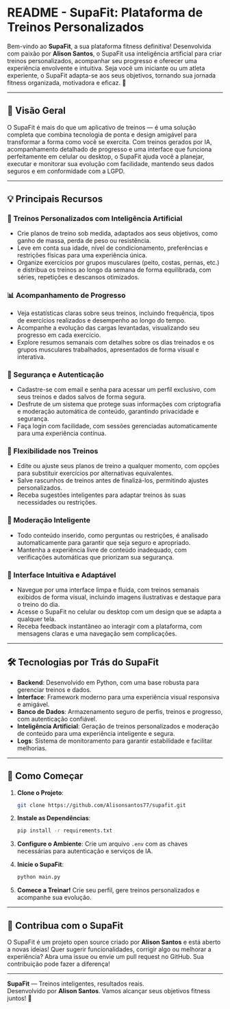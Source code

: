 # README - SupaFit: Plataforma de Treinos Personalizados

Bem-vindo ao **SupaFit**, a sua plataforma fitness definitiva! Desenvolvida com paixão por **Alison Santos**, o SupaFit usa inteligência artificial para criar treinos personalizados, acompanhar seu progresso e oferecer uma experiência envolvente e intuitiva. Seja você um iniciante ou um atleta experiente, o SupaFit adapta-se aos seus objetivos, tornando sua jornada fitness organizada, motivadora e eficaz. 💪

---

## 📖 Visão Geral

O SupaFit é mais do que um aplicativo de treinos — é uma solução completa que combina tecnologia de ponta e design amigável para transformar a forma como você se exercita. Com treinos gerados por IA, acompanhamento detalhado de progresso e uma interface que funciona perfeitamente em celular ou desktop, o SupaFit ajuda você a planejar, executar e monitorar sua evolução com facilidade, mantendo seus dados seguros e em conformidade com a LGPD.

---

## 💡 Principais Recursos

### 🧠 Treinos Personalizados com Inteligência Artificial
- Crie planos de treino sob medida, adaptados aos seus objetivos, como ganho de massa, perda de peso ou resistência.
- Leve em conta sua idade, nível de condicionamento, preferências e restrições físicas para uma experiência única.
- Organize exercícios por grupos musculares (peito, costas, pernas, etc.) e distribua os treinos ao longo da semana de forma equilibrada, com séries, repetições e descansos otimizados.

### 📊 Acompanhamento de Progresso
- Veja estatísticas claras sobre seus treinos, incluindo frequência, tipos de exercícios realizados e desempenho ao longo do tempo.
- Acompanhe a evolução das cargas levantadas, visualizando seu progresso em cada exercício.
- Explore resumos semanais com detalhes sobre os dias treinados e os grupos musculares trabalhados, apresentados de forma visual e interativa.

### 🔐 Segurança e Autenticação
- Cadastre-se com email e senha para acessar um perfil exclusivo, com seus treinos e dados salvos de forma segura.
- Desfrute de um sistema que protege suas informações com criptografia e moderação automática de conteúdo, garantindo privacidade e segurança.
- Faça login com facilidade, com sessões gerenciadas automaticamente para uma experiência contínua.

### 🔄 Flexibilidade nos Treinos
- Edite ou ajuste seus planos de treino a qualquer momento, com opções para substituir exercícios por alternativas equivalentes.
- Salve rascunhos de treinos antes de finalizá-los, permitindo ajustes personalizados.
- Receba sugestões inteligentes para adaptar treinos às suas necessidades ou restrições.

### 💬 Moderação Inteligente
- Todo conteúdo inserido, como perguntas ou restrições, é analisado automaticamente para garantir que seja seguro e apropriado.
- Mantenha a experiência livre de conteúdo inadequado, com verificações automáticas que priorizam sua segurança.

### 📱 Interface Intuitiva e Adaptável
- Navegue por uma interface limpa e fluida, com treinos semanais exibidos de forma visual, incluindo imagens ilustrativas e destaque para o treino do dia.
- Acesse o SupaFit no celular ou desktop com um design que se adapta a qualquer tela.
- Receba feedback instantâneo ao interagir com a plataforma, com mensagens claras e uma navegação sem complicações.

---

## 🛠 Tecnologias por Trás do SupaFit
- **Backend**: Desenvolvido em Python, com uma base robusta para gerenciar treinos e dados.
- **Interface**: Framework moderno para uma experiência visual responsiva e amigável.
- **Banco de Dados**: Armazenamento seguro de perfis, treinos e progresso, com autenticação confiável.
- **Inteligência Artificial**: Geração de treinos personalizados e moderação de conteúdo para uma experiência inteligente e segura.
- **Logs**: Sistema de monitoramento para garantir estabilidade e facilitar melhorias.

---

## 🚀 Como Começar

1. **Clone o Projeto**:
   ```bash
   git clone https://github.com/Alisonsantos77/supafit.git
   ```

2. **Instale as Dependências**:
   ```bash
   pip install -r requirements.txt
   ```

3. **Configure o Ambiente**:
   Crie um arquivo `.env` com as chaves necessárias para autenticação e serviços de IA.

4. **Inicie o SupaFit**:
   ```bash
   python main.py
   ```

5. **Comece a Treinar!** Crie seu perfil, gere treinos personalizados e acompanhe sua evolução.

---

## 🤝 Contribua com o SupaFit

O SupaFit é um projeto open source criado por **Alison Santos** e está aberto a novas ideias! Quer sugerir funcionalidades, corrigir algo ou melhorar a experiência? Abra uma issue ou envie um pull request no GitHub. Sua contribuição pode fazer a diferença!

---

**SupaFit** — Treinos inteligentes, resultados reais.  
Desenvolvido por **Alison Santos**. Vamos alcançar seus objetivos fitness juntos! 💪